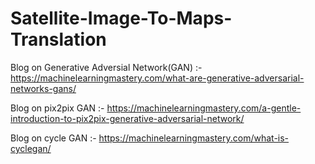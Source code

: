 # Satellite-Image-To-Maps-Translation

Blog on Generative Adversial Network(GAN) :- https://machinelearningmastery.com/what-are-generative-adversarial-networks-gans/

Blog on pix2pix GAN :- https://machinelearningmastery.com/a-gentle-introduction-to-pix2pix-generative-adversarial-network/

Blog on cycle GAN :- https://machinelearningmastery.com/what-is-cyclegan/
